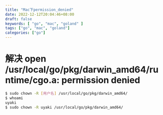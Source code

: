 ```yaml
---
title: "Mac下permission_denied"
date: 2022-12-12T20:04:46+08:00
draft: false
keywords: [ "go", "mac", "goland" ]
tags: ["go", "mac", "goland"]
categories: ["go"]
---
```

# 解决 open /usr/local/go/pkg/darwin_amd64/runtime/cgo.a: permission denied

```bash
$ sudo chown -R [用户名] /usr/local/go/pkg/darwin_amd64/
$ whoami
uyaki
$ sudo chown -R uyaki /usr/local/go/pkg/darwin_amd64/
```
